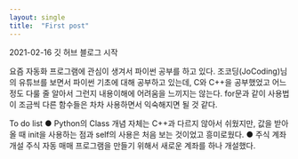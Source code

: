 ```yaml
---
layout: single
title:  "First post"
---
```


2021-02-16 깃 허브 블로그 시작

요즘 자동화 프로그램에 관심이 생겨서 파이썬 공부를 하고 있다.
조코딩(JoCoding)님의 유튜브를 보면서 파이썬 기초에 대해 공부하고 있는데, C와 C++을 공부했었고 어느정도 다룰 줄 알아서 그런지 내용이해에 어려움을 느끼지는 않는다.
for문과 같이 사용법이 조금씩 다른 함수들은 차차 사용하면서 익숙해지면 될 것 같다.

To do list
● Python의 Class
  개념 자체는 C++과 다르지 않아서 쉬웠지만, 값을 받아올 때 init을 사용하는 점과 self의 사용은 처음 보는 것이었고 흥미로웠다.
● 주식 계좌 개설
  주식 자동 매매 프로그램을 만들기 위해서 새로운 계좌를 하나 개설했다.
